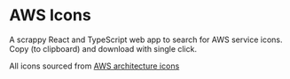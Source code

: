 # AWS Icons

A scrappy React and TypeScript web app to search for AWS service icons. Copy (to clipboard) and download with single click.

All icons sourced from [AWS architecture icons](https://aws.amazon.com/architecture/icons/)
